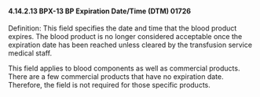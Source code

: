 #### 4.14.2.13 BPX-13 BP Expiration Date/Time (DTM) 01726

Definition: This field specifies the date and time that the blood product expires. The blood product is no longer considered acceptable once the expiration date has been reached unless cleared by the transfusion service medical staff.

This field applies to blood components as well as commercial products. There are a few commercial products that have no expiration date. Therefore, the field is not required for those specific products.
